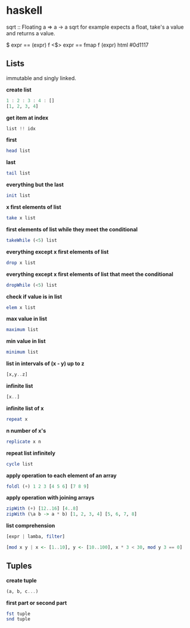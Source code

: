 haskell
=====

sqrt :: Floating a => a -> a
sqrt for example expects a float, take's a value and returns a value.

$ expr     == (expr)
f <$> expr == fmap f (expr)
html
#0d1117
## Lists
immutable and singly linked.

**create list**
```haskell
1 : 2 : 3 : 4 : []
[1, 2, 3, 4]
```

**get item at index**
```haskell
list !! idx
```

**first**
```haskell
head list
```

**last**
```haskell
tail list
```

**everything but the last**
```haskell
init list
```

**x first elements of list**
```haskell
take x list
```

**first elements of list while they meet the conditional**
```haskell
takeWhile (<5) list
```

**everything except x first elements of list**
```haskell
drop x list
```

**everything except x first elements of list that meet the conditional**
```haskell
dropWhile (<5) list
```

**check if value is in list**
```haskell
elem x list
```

**max value in list**
```haskell
maximum list
```

**min value in list**
```haskell
minimum list
```

**list in intervals of (x - y) up to z**
```haskell
[x,y..z]
```

**infinite list**
```haskell
[x..]
```

**infinite list of x**
```haskell
repeat x
```

**n number of x's**
```haskell
replicate x n
```

**repeat list infinitely**
```haskell
cycle list
```

**apply operation to each element of an array**
```haskell
foldl (+) 1 2 3 [4 5 6] [7 8 9]
```

**apply operation with joining arrays**
```haskell
zipWith (+) [12..16] [4..8]
zipWith (\a b -> a * b) [1, 2, 3, 4] [5, 6, 7, 8]
```

**list comprehension**
```haskell
[expr | lamba, filter]

[mod x y | x <- [1..10], y <- [10..100], x * 3 < 30, mod y 3 == 0]
```

## Tuples

**create tuple**
```haskell
(a, b, c...)
```

**first part or second part**
```haskell
fst tuple
snd tuple
```
